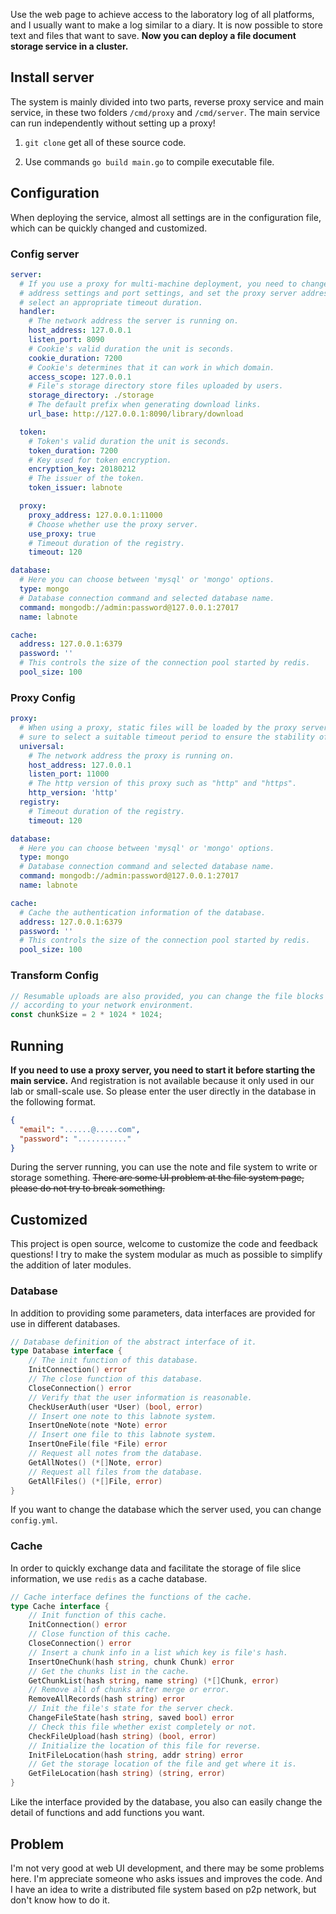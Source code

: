 Use the web page to achieve access to the laboratory log of all platforms, and I usually want to make a log similar to a diary. It is now possible to store text and files that want to save. **Now you can deploy a file document storage service in a cluster.**

## Install server

The system is mainly divided into two parts, reverse proxy service and main service, in these two folders `/cmd/proxy` and `/cmd/server`. The main service can run independently without setting up a proxy!

1. `git clone` get all of these source code.

2. Use commands `go build main.go` to compile executable file.

## Configuration

When deploying the service, almost all settings are in the configuration file, which can be quickly changed and customized.

### Config server

```yaml
server:
  # If you use a proxy for multi-machine deployment, you need to change the
  # address settings and port settings, and set the proxy server address and
  # select an appropriate timeout duration.
  handler:
    # The network address the server is running on.
    host_address: 127.0.0.1
    listen_port: 8090
    # Cookie's valid duration the unit is seconds.
    cookie_duration: 7200
    # Cookie's determines that it can work in which domain.
    access_scope: 127.0.0.1
    # File's storage directory store files uploaded by users.
    storage_directory: ./storage
    # The default prefix when generating download links.
    url_base: http://127.0.0.1:8090/library/download

  token:
    # Token's valid duration the unit is seconds.
    token_duration: 7200
    # Key used for token encryption.
    encryption_key: 20180212
    # The issuer of the token.
    token_issuer: labnote

  proxy:
    proxy_address: 127.0.0.1:11000
    # Choose whether use the proxy server.
    use_proxy: true
    # Timeout duration of the registry.
    timeout: 120

database:
  # Here you can choose between 'mysql' or 'mongo' options.
  type: mongo
  # Database connection command and selected database name.
  command: mongodb://admin:password@127.0.0.1:27017
  name: labnote

cache:
  address: 127.0.0.1:6379
  password: ''
  # This controls the size of the connection pool started by redis.
  pool_size: 100
```

### Proxy Config

```yaml
proxy:
  # When using a proxy, static files will be loaded by the proxy server, and be
  # sure to select a suitable timeout period to ensure the stability of the system.
  universal:
    # The network address the proxy is running on.
    host_address: 127.0.0.1
    listen_port: 11000
    # The http version of this proxy such as "http" and "https".
    http_version: 'http'
  registry:
    # Timeout duration of the registry.
    timeout: 120

database:
  # Here you can choose between 'mysql' or 'mongo' options.
  type: mongo
  # Database connection command and selected database name.
  command: mongodb://admin:password@127.0.0.1:27017
  name: labnote

cache:
  # Cache the authentication information of the database.
  address: 127.0.0.1:6379
  password: ''
  # This controls the size of the connection pool started by redis.
  pool_size: 100
```

### Transform Config

```javascript
// Resumable uploads are also provided, you can change the file blocks size
// according to your network environment.
const chunkSize = 2 * 1024 * 1024;
```

## Running

**If you need to use a proxy server, you need to start it before starting the main service.** And registration is not available because it only used in our lab or small-scale use. So please enter the user directly in the database in the following format.

```json
{
  "email": "......@.....com",
  "password": "..........."
}
```

During the server running, you can use the note and file system to write or storage something. ~~There are some UI problem at the file system page, please do not try to break something.~~

## Customized

This project is open source, welcome to customize the code and feedback questions! I try to make the system modular as much as possible to simplify the addition of later modules.

### Database

In addition to providing some parameters, data interfaces are provided for use in different databases.

```go
// Database definition of the abstract interface of it.
type Database interface {
	// The init function of this database.
	InitConnection() error
	// The close function of this database.
	CloseConnection() error
	// Verify that the user information is reasonable.
	CheckUserAuth(user *User) (bool, error)
	// Insert one note to this labnote system.
	InsertOneNote(note *Note) error
	// Insert one file to this labnote system.
	InsertOneFile(file *File) error
	// Request all notes from the database.
	GetAllNotes() (*[]Note, error)
	// Request all files from the database.
	GetAllFiles() (*[]File, error)
}
```

If you want to change the database which the server used, you can change `config.yml`.

### Cache

In order to quickly exchange data and facilitate the storage of file slice information, we use `redis` as a cache database.

```go
// Cache interface defines the functions of the cache.
type Cache interface {
	// Init function of this cache.
	InitConnection() error
	// Close function of this cache.
	CloseConnection() error
	// Insert a chunk info in a list which key is file's hash.
	InsertOneChunk(hash string, chunk Chunk) error
	// Get the chunks list in the cache.
	GetChunkList(hash string, name string) (*[]Chunk, error)
	// Remove all of chunks after merge or error.
	RemoveAllRecords(hash string) error
	// Init the file's state for the server check.
	ChangeFileState(hash string, saved bool) error
	// Check this file whether exist completely or not.
	CheckFileUpload(hash string) (bool, error)
	// Initialize the location of this file for reverse.
	InitFileLocation(hash string, addr string) error
	// Get the storage location of the file and get where it is.
	GetFileLocation(hash string) (string, error)
}
```

Like the interface provided by the database, you also can easily change the detail of functions and add functions you want.

## Problem

I'm not very good at web UI development, and there may be some problems here. I'm appreciate someone who asks issues and improves the code. And I have an idea to write a distributed file system based on p2p network, but don't know how to do it.
